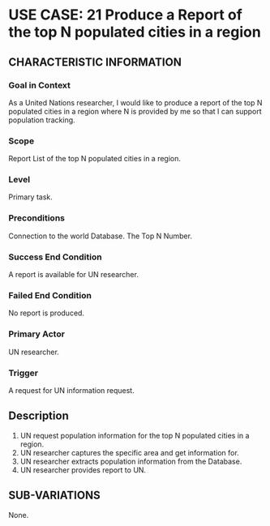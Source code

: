# USE CASE: 21 Produce a Report of the top N populated cities in a region

## CHARACTERISTIC INFORMATION

### Goal in Context

As a United Nations researcher, I would like to produce a report of the top N populated cities in a region where N is provided by me so that I can support population tracking.

### Scope

Report List of the top N populated cities in a region.

### Level

Primary task.

### Preconditions

Connection to the world Database.
The Top N Number.

### Success End Condition

A report is available for UN researcher.

### Failed End Condition

No report is produced.

### Primary Actor

UN researcher.

### Trigger

A request for UN information request.

## Description

1. UN request population information for the top N populated cities in a region.
2. UN researcher captures the specific area and get information for.
3. UN researcher extracts population information from the Database.
4. UN researcher provides report to UN.

## SUB-VARIATIONS

None.
